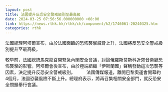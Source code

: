 ```yaml
---
layout: post
title: 法國提升反恐安全警戒級別至最高級
date: 2024-03-25 07:56:56.000000000 +08:00
link: https://news.rthk.hk/rthk/ch/component/k2/1746061-20240325.htm
categories: rthk
---
```


法國總理阿塔爾宣布，由於法國面臨的恐怖襲擊威脅上升，法國將反恐安全警戒級別提升至最高級。

較早前，法國總統馬克龍召開緊急內閣安全會議，討論俄羅斯莫斯科近郊音樂廳恐怖襲擊的影響。阿塔爾會後宣布，由於極端組織「伊斯蘭國」聲稱發動這次恐襲等因素，決定提升反恐安全警戒級別。
　　
法國傳媒報道，離開巴黎奧運會開幕約4個月，法國恐襲風險不斷上升。總理府表示，將再召集相關安全部門，就反恐安全問題舉行會議。
